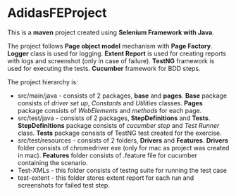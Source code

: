 # AdidasFEProject

This is a **maven** project created using **Selenium Framework with Java**. 

The project follows **Page object model** mechanism with **Page Factory**. **Logger** class is used for logging. **Extent Report** is used for creating reports with logs and screenshot (only in case of failure). **TestNG** framework is used for executing the tests. **Cucumber** framework for BDD steps. 

The project hierarchy is:
* src/main/java - consists of 2 packages, **base** and **pages**. **Base** package consists of *driver set up*, *Constants* and *Utilities* classes. **Pages** package consists of *WebElements* and *methods* for each page. 
* src/test/java - consists of 2 packages, **StepDefinitions** and **Tests**. **StepDefinitions** package consists of *cucumber step* and *Test Runner* class. **Tests** package consists of TestNG test created for the exercise.
* src/test/resources - consists of 2 folders, **Drivers** and **Features**. **Drivers** folder consists of chromedriver exe (only for mac as project was created in mac). **Features** folder consists of .feature file for cucumber containing the scenario.
* Test-XMLs - this folder consists of testng suite for running the test case
* test-extent - this folder stores extent report for each run and screenshots for failed test step.


